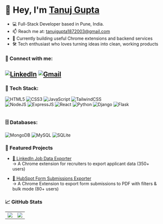 <h1 align="left">👋 Hey, I'm <a href="https://tanujgupta.netlify.app" target="_blank">Tanuj Gupta</a></h1>

- 💻 Full-Stack Developer based in Pune, India.
- 📫 Reach me at: [tanujgupta1872003@gmail.com](mailto:tanujgupta1872003@gmail.com)
- 🌱 Currently building useful Chrome extensions and backend services
- 🛠️ Tech enthusiast who loves turning ideas into clean, working products


### 📲 Connect with me:

<a href="https://linkedin.com/in/tanuj--gupta"><img alt="LinkedIn" src="https://img.shields.io/badge/LinkedIn-%230077B5?style=for-the-badge&logo=linkedin&logoColor=white"/></a>
<a href="mailto:tanujgupta1872003@gmail.com"><img alt="Gmail" src="https://img.shields.io/badge/Gmail-D14836?style=for-the-badge&logo=gmail&logoColor=white"/></a>
---

<h3 align="left">🚀 Tech Stack:</h3>
<div align="left">
  <img alt="HTML5" src="https://img.shields.io/badge/html5-%23E34F26.svg?style=for-the-badge&logo=html5&logoColor=white"/>
  <img alt="CSS3" src="https://img.shields.io/badge/css3-%231572B6.svg?style=for-the-badge&logo=css3&logoColor=white"/>
  <img alt="JavaScript" src="https://img.shields.io/badge/javascript-%23323330.svg?style=for-the-badge&logo=javascript&logoColor=%23F7DF1E"/>
  <img alt="TailwindCSS" src="https://img.shields.io/badge/Tailwind_CSS-38B2AC?style=for-the-badge&logo=tailwind-css&logoColor=white"/>
  <br>
  <img alt="NodeJS" src="https://img.shields.io/badge/Node.js-339933?style=for-the-badge&logo=nodedotjs&logoColor=white"/>
  <img alt="ExpressJS" src="https://img.shields.io/badge/Express.js-000000?style=for-the-badge&logo=express&logoColor=white"/>
  <img alt="React" src="https://img.shields.io/badge/react-%2320232a.svg?style=for-the-badge&logo=react&logoColor=%2361DAFB"/>
  <img alt="Python" src="https://img.shields.io/badge/Python-3670A0?style=for-the-badge&logo=python&logoColor=white"/>
  <img alt="Django" src="https://img.shields.io/badge/Django-%23092E20.svg?style=for-the-badge&logo=django&logoColor=white"/>
  <img alt="Flask" src="https://img.shields.io/badge/Flask-000000.svg?style=for-the-badge&logo=flask&logoColor=white"/>
  </div>

<br/>

<h3 align="left">🗄️ Databases:</h3>
<div align="left">
  <img alt="MongoDB" src="https://img.shields.io/badge/MongoDB-4EA94B?style=for-the-badge&logo=mongodb&logoColor=white"/>
  <img alt="MySQL" src="https://img.shields.io/badge/MySQL-%2300f.svg?style=for-the-badge&logo=mysql&logoColor=white"/>
  <img alt="SQLite" src="https://img.shields.io/badge/sqlite-%2307405e.svg?style=for-the-badge&logo=sqlite&logoColor=white"/>
</div>

### 🌟 Featured Projects

- [🔗 LinkedIn Job Data Exporter](https://chromewebstore.google.com/detail/linkedin-jobs-data-downlo/lhbfmcaikiojaojldlkkmfdieaakapgd)  
  → A Chrome extension for recruiters to export applicant data (350+ users)

- [📝 HubSpot Form Submissions Exporter](https://chromewebstore.google.com/detail/hubspot-form-submissions/pjiocddnjdodoecdgdmpfhighlbanfjp)  
  → A Chrome Extension to export form submissions to PDF with filters & bulk mode (80+ users)

### 📈 GitHub Stats

<table>
  <tr>
    <td><img src="https://github-readme-stats.vercel.app/api?username=tanujgupta18&show_icons=true&theme=dark" /></td>
    <td><img src="https://github-readme-stats.vercel.app/api/top-langs/?username=tanujgupta18&layout=compact&theme=dark" /></td>
  </tr>
</table>
